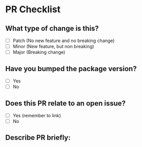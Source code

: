 # PR Checklist

## What type of change is this?
- [ ] Patch (No new feature and no breaking change)
- [ ] Minor (New feature, but non breaking)
- [ ] Major (Breaking change)

## Have you bumped the package version?
- [ ] Yes
- [ ] No

## Does this PR relate to an open issue?
- [ ] Yes (remember to link)
- [ ] No

## Describe PR briefly:
